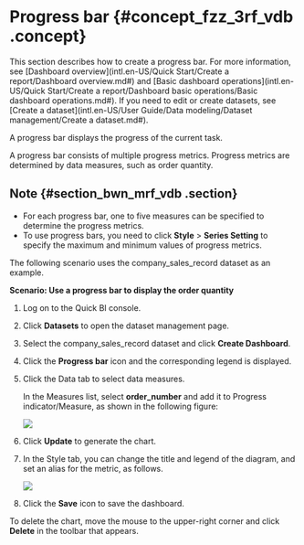 # Progress bar {#concept_fzz_3rf_vdb .concept}

This section describes how to create a progress bar. For more information, see [Dashboard overview](intl.en-US/Quick Start/Create a report/Dashboard overview.md#) and [Basic dashboard operations](intl.en-US/Quick Start/Create a report/Dashboard basic operations/Basic dashboard operations.md#). If you need to edit or create datasets, see [Create a dataset](intl.en-US/User Guide/Data modeling/Dataset management/Create a dataset.md#).

A progress bar displays the progress of the current task.

A progress bar consists of multiple progress metrics. Progress metrics are determined by data measures, such as order quantity.

## Note {#section_bwn_mrf_vdb .section}

-   For each progress bar, one to five measures can be specified to determine the progress metrics.
-   To use progress bars, you need to click **Style** \> **Series Setting** to specify the maximum and minimum values of progress metrics.

The following scenario uses the company\_sales\_record dataset as an example.

**Scenario: Use a progress bar to display the order quantity**

1.  Log on to the Quick BI console.
2.  Click **Datasets** to open the dataset management page.
3.  Select the company\_sales\_record dataset and click **Create Dashboard**.
4.  Click the **Progress bar** icon and the corresponding legend is displayed.
5.  Click the Data tab to select data measures.

    In the Measures list, select **order\_number** and add it to Progress indicator/Measure, as shown in the following figure:

    ![](http://static-aliyun-doc.oss-cn-hangzhou.aliyuncs.com/assets/img/9147/15447568031892_en-US.png)

6.  Click **Update** to generate the chart.
7.  In the Style tab, you can change the title and legend of the diagram, and set an alias for the metric, as follows.

    ![](http://static-aliyun-doc.oss-cn-hangzhou.aliyuncs.com/assets/img/9147/15447568031893_en-US.png)

8.  Click the **Save** icon to save the dashboard.

To delete the chart, move the mouse to the upper-right corner and click **Delete** in the toolbar that appears.

